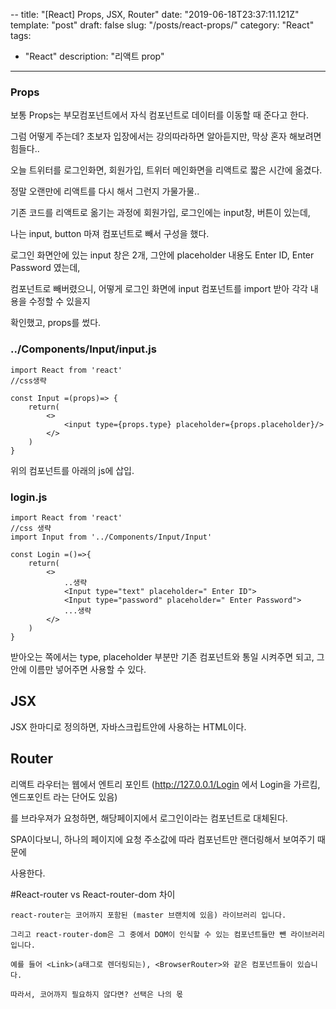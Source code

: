 --
title: "[React] Props, JSX, Router"
date: "2019-06-18T23:37:11.121Z"
template: "post"
draft: false
slug: "/posts/react-props/"
category: "React"
tags:
 - "React"
description: "리액트 prop"
---

### Props

보통 Props는 부모컴포넌트에서 자식 컴포넌트로 데이터를 이동할 때 준다고 한다.

그럼 어떻게 주는데? 초보자 입장에서는 강의따라하면 알아듣지만, 막상 혼자 해보려면 힘들다..

오늘 트위터를 로그인화면, 회원가입, 트위터 메인화면을 리액트로 짧은 시간에 옮겼다.

정말 오랜만에 리액트를 다시 해서 그런지 가물가물..

기존 코드를 리액트로 옮기는 과정에 회원가입, 로그인에는 input창, 버튼이 있는데,

나는 input, button 마져 컴포넌트로 빼서 구성을 했다.

로그인 화면안에 있는 input 창은 2개, 그안에 placeholder 내용도 Enter ID, Enter Password 였는데,

컴포넌트로 빼버렸으니, 어떻게 로그인 화면에 input 컴포넌트를 import 받아 각각 내용을 수정할 수 있을지

확인했고, props를 썼다.


### ../Components/Input/input.js
```
import React from 'react'
//css생략

const Input =(props)=> {
    return(
        <>
            <input type={props.type} placeholder={props.placeholder}/>
        </>
    )
}
```

위의 컴포넌트를 아래의 js에 삽입.

### login.js

```
import React from 'react'
//css 생략
import Input from '../Components/Input/Input'

const Login =()=>{
    return(
        <>
            ..생략
            <Input type="text" placeholder=" Enter ID">
            <Input type="password" placeholder=" Enter Password">
            ...생략
        </>
    )
}
```

받아오는 쪽에서는 type, placeholder 부분만 기존 컴포넌트와 통일 시켜주면 되고, 그 안에 이름만 넣어주면 사용할 수 있다.

## JSX

JSX 한마디로 정의하면, 자바스크립트안에 사용하는 HTML이다.


## Router

리액트 라우터는 웹에서 엔트리 포인트 (http://127.0.0.1/Login 에서 Login을 가르킴, 엔드포인트 라는 단어도 있음)  

를 브라우져가 요청하면, 해당페이지에서 로그인이라는 컴포넌트로 대체된다.  

SPA이다보니, 하나의 페이지에 요청 주소값에 따라 컴포넌트만 랜더링해서 보여주기 때문에  

사용한다.

#React-router vs React-router-dom 차이

```
react-router는 코어까지 포함된 (master 브랜치에 있음) 라이브러리 입니다.

그리고 react-router-dom은 그 중에서 DOM이 인식할 수 있는 컴포넌트들만 뺀 라이브러리 입니다.  

예를 들어 <Link>(a태그로 렌더링되는), <BrowserRouter>와 같은 컴포넌트들이 있습니다.  

따라서, 코어까지 필요하지 않다면? 선택은 나의 몫
```